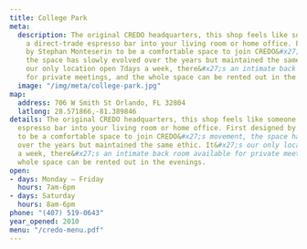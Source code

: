 ```yaml
---
title: College Park
meta:
  description: The original CREDO headquarters, this shop feels like someone dropped
    a direct-trade espresso bar into your living room or home office. First designed
    by Stephan Monteserin to be a comfortable space to join CREDO&#x27;s movement,
    the space has slowly evolved over the years but maintained the same ethic. It&#x27;s
    our only location open 7days a week, there&#x27;s an intimate back room available
    for private meetings, and the whole space can be rented out in the evenings.
  image: "/img/meta/college-park.jpg"
map:
  address: 706 W Smith St Orlando, FL 32804
  latlong: 28.571866,-81.389846
details: The original CREDO headquarters, this shop feels like someone dropped a direct-trade
  espresso bar into your living room or home office. First designed by Stephan Monteserin
  to be a comfortable space to join CREDO&#x27;s movement, the space has slowly evolved
  over the years but maintained the same ethic. It&#x27;s our only location open 7days
  a week, there&#x27;s an intimate back room available for private meetings, and the
  whole space can be rented out in the evenings.
open:
- days: Monday – Friday
  hours: 7am-6pm
- days: Saturday
  hours: 8am-6pm
phone: "(407) 519-0643"
year_opened: 2010
menu: "/credo-menu.pdf"
---
```

